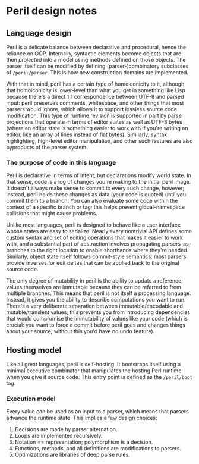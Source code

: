 # Peril design notes
## Language design
Peril is a delicate balance between declarative and procedural, hence the
reliance on OOP. Internally, syntactic elements become objects that are then
_projected_ into a model using methods defined on those objects. The parser
itself can be modified by defining (parser-)combinatory subclasses of
`/peril/parser`. This is how new construction domains are implemented.

With that in mind, peril has a certain type of homoiconicity to it, although
that homoiconicity is lower-level than what you get in something like Lisp
because there's a direct 1:1 correspondence between UTF-8 and parsed input:
peril preserves comments, whitespace, and other things that most parsers would
ignore, which allows it to support lossless source code modification. This type
of runtime revision is supported in part by parse projections that operate in
terms of editor states as well as UTF-8 bytes (where an editor state is
something easier to work with if you're writing an editor, like an array of
lines instead of flat bytes). Similarly, syntax highlighting, high-level editor
manipulation, and other such features are also byproducts of the parser system.

### The purpose of code in this language
Peril is declarative in terms of intent, but declarations modify world state. In
that sense, code is a log of changes you're making to the initial peril image.
It doesn't always make sense to commit to every such change, however; instead,
peril holds these changes as data (your code is quoted) until you commit them to
a branch. You can also evaluate some code within the context of a specific
branch or tag; this helps prevent global-namespace collisions that might cause
problems.

Unlike most languages, peril is designed to behave like a user interface whose
states are easy to serialize. Nearly every nontrivial API defines some custom
syntax and set of editing operations that makes it easier to work with, and a
substantial part of abstraction involves propagating parsers-as-branches to the
right location to enable shorthands where they're needed. Similarly, object
state itself follows commit-style semantics: most parsers provide inverses for
edit deltas that can be applied back to the original source code.

The only degree of mutability in peril is the ability to update a reference;
values themselves are immutable because they can be referred to from multiple
branches. This means that peril is not itself a processing language. Instead, it
gives you the ability to describe computations you want to run. There's a very
deliberate separation between immutable/encodable and mutable/transient values;
this prevents you from introducing dependencies that would compromise the
immutability of values like your code (which is crucial: you want to force a
commit before peril goes and changes things about your source; without this
you'd have no undo feature).

## Hosting model
Like all great languages, peril is self-hosting. It bootstraps itself using a
minimal executive combinator that manipulates the hosting Perl runtime when you
give it source code. This entry point is defined as the `/peril/boot` tag.

### Execution model
Every value can be used as an input to a parser, which means that parsers
advance the runtime state. This implies a few design choices:

1. Decisions are made by parser alternation.
2. Loops are implemented recursively.
3. Notation == representation; polymorphism is a decision.
4. Functions, methods, and all definitions are modifications to parsers.
5. Optimizations are libraries of deep parse rules.

